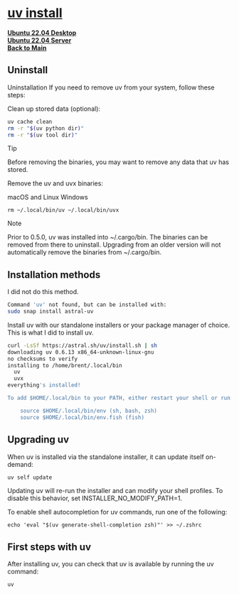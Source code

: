 # **[uv install](https://docs.astral.sh/uv/getting-started/installation/#standalone-installer)**

**[Ubuntu 22.04 Desktop](../../../ubuntu22-04/desktop-install.md)**\
**[Ubuntu 22.04 Server](../../../ubuntu22-04/server-install.md)**\
**[Back to Main](../../../../README.md)**

## Uninstall

Uninstallation
If you need to remove uv from your system, follow these steps:

Clean up stored data (optional):

```bash
uv cache clean
rm -r "$(uv python dir)"
rm -r "$(uv tool dir)"
```

Tip

Before removing the binaries, you may want to remove any data that uv has stored.

Remove the uv and uvx binaries:

macOS and Linux
Windows

`rm ~/.local/bin/uv ~/.local/bin/uvx`

Note

Prior to 0.5.0, uv was installed into ~/.cargo/bin. The binaries can be removed from there to uninstall. Upgrading from an older version will not automatically remove the binaries from ~/.cargo/bin.

## Installation methods

I did not do this method.

```bash
Command 'uv' not found, but can be installed with:
sudo snap install astral-uv
```

Install uv with our standalone installers or your package manager of choice.
This is what I did to install uv.

```bash
curl -LsSf https://astral.sh/uv/install.sh | sh
downloading uv 0.6.13 x86_64-unknown-linux-gnu
no checksums to verify
installing to /home/brent/.local/bin
  uv
  uvx
everything's installed!

To add $HOME/.local/bin to your PATH, either restart your shell or run:

    source $HOME/.local/bin/env (sh, bash, zsh)
    source $HOME/.local/bin/env.fish (fish)
```

## Upgrading uv

When uv is installed via the standalone installer, it can update itself on-demand:

```bash
uv self update
```

Updating uv will re-run the installer and can modify your shell profiles. To disable this behavior, set INSTALLER_NO_MODIFY_PATH=1.

To enable shell autocompletion for uv commands, run one of the following:

`echo 'eval "$(uv generate-shell-completion zsh)"' >> ~/.zshrc`

## First steps with uv

After installing uv, you can check that uv is available by running the uv command:

`uv`
